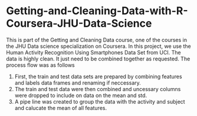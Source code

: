 # Getting-and-Cleaning-Data-with-R-Coursera-JHU-Data-Science

This is part of the Getting and Cleaning Data course, one of the courses in the JHU Data science specialization on Coursera.
In this project, we use the Human Activity Recognition Using Smartphones Data Set from UCI.
The data is highly clean. It just need to be combined together as requested. The process flow was as follows
1) First, the train and test data sets are prepared by combining features and labels data frames and renaming if neccessary.
2) The train and test data were then combined and uncessary columns were dropped to include on data on the mean and std.
3) A pipe line was created to group the data with the activity and subject and calucate the mean of all features.
 
 
